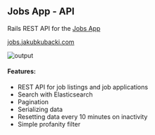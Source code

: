 ## Jobs App - API

Rails REST API for the [Jobs App](https://github.com/jkubacki/jobs-app)

[jobs.jakubkubacki.com](https://jobs.jakubkubacki.com)

![output](https://github.com/jkubacki/jobs/assets/1104186/67827e74-db84-472d-aef1-efa86d02052d)



#### Features:
* REST API for job listings and job applications
* Search with Elasticsearch
* Pagination
* Serializing data
* Resetting data every 10 minutes on inactivity
* Simple profanity filter
